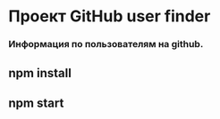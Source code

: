 # Проект GitHub user finder
### Информация по пользователям на github.

## npm install
## npm start
